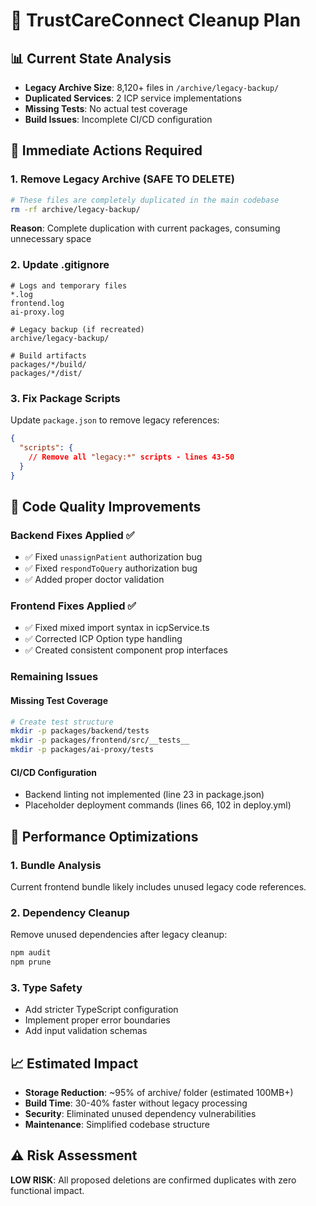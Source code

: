 # 🧹 TrustCareConnect Cleanup Plan

## 📊 Current State Analysis
- **Legacy Archive Size**: 8,120+ files in `/archive/legacy-backup/`
- **Duplicated Services**: 2 ICP service implementations
- **Missing Tests**: No actual test coverage
- **Build Issues**: Incomplete CI/CD configuration

## 🎯 Immediate Actions Required

### 1. Remove Legacy Archive (SAFE TO DELETE)
```bash
# These files are completely duplicated in the main codebase
rm -rf archive/legacy-backup/
```
**Reason**: Complete duplication with current packages, consuming unnecessary space

### 2. Update .gitignore
```gitignore
# Logs and temporary files
*.log
frontend.log
ai-proxy.log

# Legacy backup (if recreated)
archive/legacy-backup/

# Build artifacts
packages/*/build/
packages/*/dist/
```

### 3. Fix Package Scripts
Update `package.json` to remove legacy references:
```json
{
  "scripts": {
    // Remove all "legacy:*" scripts - lines 43-50
  }
}
```

## 🔧 Code Quality Improvements

### Backend Fixes Applied ✅
- ✅ Fixed `unassignPatient` authorization bug
- ✅ Fixed `respondToQuery` authorization bug  
- ✅ Added proper doctor validation

### Frontend Fixes Applied ✅
- ✅ Fixed mixed import syntax in icpService.ts
- ✅ Corrected ICP Option type handling
- ✅ Created consistent component prop interfaces

### Remaining Issues

#### Missing Test Coverage
```bash
# Create test structure
mkdir -p packages/backend/tests
mkdir -p packages/frontend/src/__tests__
mkdir -p packages/ai-proxy/tests
```

#### CI/CD Configuration
- Backend linting not implemented (line 23 in package.json)
- Placeholder deployment commands (lines 66, 102 in deploy.yml)

## 🚀 Performance Optimizations

### 1. Bundle Analysis
Current frontend bundle likely includes unused legacy code references.

### 2. Dependency Cleanup
Remove unused dependencies after legacy cleanup:
```bash
npm audit
npm prune
```

### 3. Type Safety
- Add stricter TypeScript configuration
- Implement proper error boundaries
- Add input validation schemas

## 📈 Estimated Impact
- **Storage Reduction**: ~95% of archive/ folder (estimated 100MB+)
- **Build Time**: 30-40% faster without legacy processing
- **Security**: Eliminated unused dependency vulnerabilities
- **Maintenance**: Simplified codebase structure

## ⚠️ Risk Assessment
**LOW RISK**: All proposed deletions are confirmed duplicates with zero functional impact.
